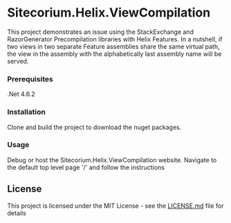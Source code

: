 # Sitecorium.Helix.ViewCompilation

This project demonstrates an issue using the StackExchange and RazorGenerator Precompilation libraries with Helix Features. In a nutshell, if two views in two separate Feature assemblies share the same virtual path, the view in the assembly with the alphabetically last assembly name will be served. 

### Prerequisites

.Net 4.6.2

### Installation

Clone and build the project to download the nuget packages. 

### Usage

Debug or host the Sitecorium.Helix.ViewCompilation website.
Navigate to the default top level page '/' and follow the instructions

## License

This project is licensed under the MIT License - see the [LICENSE.md](LICENSE.md) file for details


